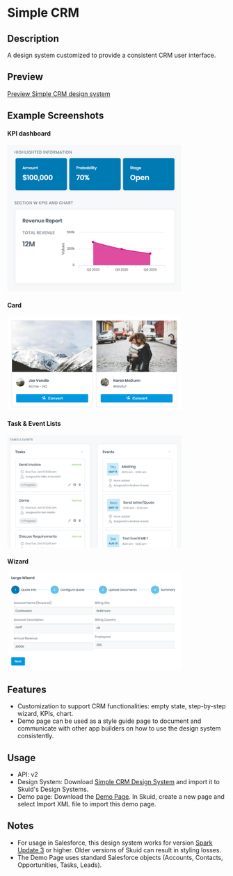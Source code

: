 # Simple CRM

## Description
A design system customized to provide a consistent CRM user interface. 

## Preview
[Preview Simple CRM design system](https://portal.skuidsite.com/designsystems/simple-crm)

## Example Screenshots
#### KPI dashboard
<img src="Screenshots/kpi_dashboard.png" alt="Screenshot: KPI Dashboard" width="400"/>

#### Card
<img src="Screenshots/large_cards.png" alt="Screenshot: Large Cards" width="400"/>

#### Task & Event Lists
<img src="Screenshots/tasks_events.png" alt="Screenshot: Tasks & Events" width="400"/>

#### Wizard
<img src="Screenshots/wizard.png" alt="Screenshot: Wizard" width="400"/>

## Features
- Customization to support CRM functionalities: empty state, step-by-step wizard, KPIs, chart. 
- Demo page can be used as a style guide page to document and communicate with other app builders on how to use the design system consistently.

## Usage
- API: v2
- Design System: Download [Simple CRM Design System](SimpleCRM.designsystem) and import it to Skuid's Design Systems.
- Demo page: Download the [Demo Page](SimpleCRM_DesignSystem_DemoPage.xml). In Skuid, create a new page and select Import XML file to import this demo page.

## Notes
- For usage in Salesforce, this design system works for version [Spark Update 3](https://docs.skuid.com/v12.4.2/v2/en/release-notes.html) or higher. Older versions of Skuid can result in styling losses.
- The Demo Page uses standard Salesforce objects (Accounts, Contacts, Opportunities, Tasks, Leads).

